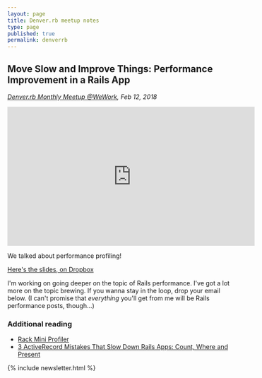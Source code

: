 ```yaml
---
layout: page
title: Denver.rb meetup notes
type: page
published: true
permalink: denverrb
---
```



## Move Slow and Improve Things: Performance Improvement in a Rails App

_[Denver.rb Monthly Meetup @WeWork](https://www.meetup.com/Denver-rb/events/rqjnpqyzdbqb/), Feb 12, 2018_

<iframe width="560" height="315" src="https://www.youtube.com/embed/mMj395-cdDg" frameborder="0" allow="accelerometer; autoplay; encrypted-media; gyroscope; picture-in-picture" allowfullscreen></iframe>


We talked about performance profiling!

[Here's the slides, on Dropbox](https://www.dropbox.com/s/j7v300oh52x0jb5/denver_rb.key?dl=0)


I'm working on going deeper on the topic of Rails performance. I've got a lot more on the topic brewing. If you wanna stay in the loop, drop your email below. (I can't promise that _everything_ you'll get from me will be Rails performance posts, though...)

### Additional reading

- [Rack Mini Profiler](https://github.com/MiniProfiler/rack-mini-profiler)
- [3 ActiveRecord Mistakes That Slow Down Rails Apps: Count, Where and Present](https://www.speedshop.co/2019/01/10/three-activerecord-mistakes.html)

{% include newsletter.html %}
